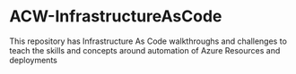 # ACW-InfrastructureAsCode
This repository has Infrastructure As Code walkthroughs and challenges to teach the skills and concepts around automation of Azure Resources and deployments
